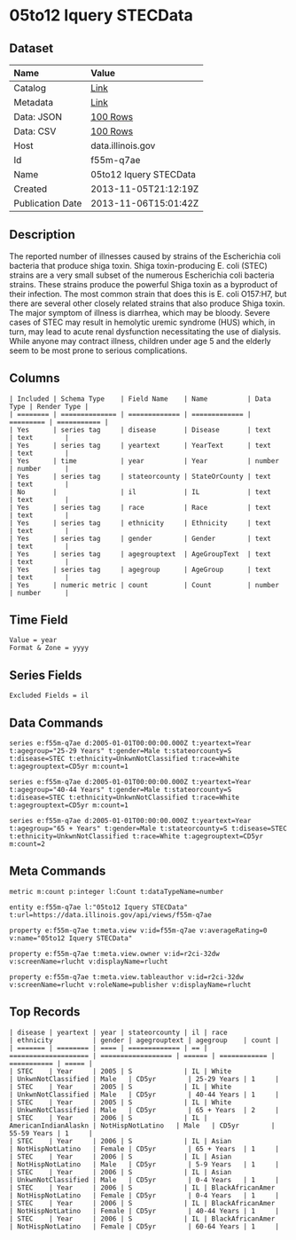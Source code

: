 # 05to12 Iquery STECData

## Dataset

| Name | Value |
| :--- | :---- |
| Catalog | [Link](https://catalog.data.gov/dataset/05to12-iquery-stecdata-b3da9) |
| Metadata | [Link](https://data.illinois.gov/api/views/f55m-q7ae) |
| Data: JSON | [100 Rows](https://data.illinois.gov/api/views/f55m-q7ae/rows.json?max_rows=100) |
| Data: CSV | [100 Rows](https://data.illinois.gov/api/views/f55m-q7ae/rows.csv?max_rows=100) |
| Host | data.illinois.gov |
| Id | f55m-q7ae |
| Name | 05to12 Iquery STECData |
| Created | 2013-11-05T21:12:19Z |
| Publication Date | 2013-11-06T15:01:42Z |

## Description

The reported number of illnesses caused by strains of the Escherichia coli bacteria that produce shiga toxin. Shiga toxin-producing E. coli (STEC) strains are a very small subset of the numerous Escherichia coli bacteria strains. These strains produce the powerful Shiga toxin as a byproduct of their infection. The most common strain that does this is E. coli O157:H7, but there are several other closely related strains that also produce Shiga toxin. The major symptom of illness is diarrhea, which may be bloody. Severe cases of STEC may result in hemolytic uremic syndrome (HUS) which, in turn, may lead to acute renal dysfunction necessitating the use of dialysis. While anyone may contract illness, children under age 5 and the elderly seem to be most prone to serious complications.

## Columns

```ls
| Included | Schema Type    | Field Name    | Name          | Data Type | Render Type |
| ======== | ============== | ============= | ============= | ========= | =========== |
| Yes      | series tag     | disease       | Disease       | text      | text        |
| Yes      | series tag     | yeartext      | YearText      | text      | text        |
| Yes      | time           | year          | Year          | number    | number      |
| Yes      | series tag     | stateorcounty | StateOrCounty | text      | text        |
| No       |                | il            | IL            | text      | text        |
| Yes      | series tag     | race          | Race          | text      | text        |
| Yes      | series tag     | ethnicity     | Ethnicity     | text      | text        |
| Yes      | series tag     | gender        | Gender        | text      | text        |
| Yes      | series tag     | agegrouptext  | AgeGroupText  | text      | text        |
| Yes      | series tag     | agegroup      | AgeGroup      | text      | text        |
| Yes      | numeric metric | count         | Count         | number    | number      |
```

## Time Field

```ls
Value = year
Format & Zone = yyyy
```

## Series Fields

```ls
Excluded Fields = il
```

## Data Commands

```ls
series e:f55m-q7ae d:2005-01-01T00:00:00.000Z t:yeartext=Year t:agegroup="25-29 Years" t:gender=Male t:stateorcounty=S t:disease=STEC t:ethnicity=UnkwnNotClassified t:race=White t:agegrouptext=CD5yr m:count=1

series e:f55m-q7ae d:2005-01-01T00:00:00.000Z t:yeartext=Year t:agegroup="40-44 Years" t:gender=Male t:stateorcounty=S t:disease=STEC t:ethnicity=UnkwnNotClassified t:race=White t:agegrouptext=CD5yr m:count=1

series e:f55m-q7ae d:2005-01-01T00:00:00.000Z t:yeartext=Year t:agegroup="65 + Years" t:gender=Male t:stateorcounty=S t:disease=STEC t:ethnicity=UnkwnNotClassified t:race=White t:agegrouptext=CD5yr m:count=2
```

## Meta Commands

```ls
metric m:count p:integer l:Count t:dataTypeName=number

entity e:f55m-q7ae l:"05to12 Iquery STECData" t:url=https://data.illinois.gov/api/views/f55m-q7ae

property e:f55m-q7ae t:meta.view v:id=f55m-q7ae v:averageRating=0 v:name="05to12 Iquery STECData"

property e:f55m-q7ae t:meta.view.owner v:id=r2ci-32dw v:screenName=rlucht v:displayName=rlucht

property e:f55m-q7ae t:meta.view.tableauthor v:id=r2ci-32dw v:screenName=rlucht v:roleName=publisher v:displayName=rlucht
```

## Top Records

```ls
| disease | yeartext | year | stateorcounty | il | race                 | ethnicity          | gender | agegrouptext | agegroup    | count | 
| ======= | ======== | ==== | ============= | == | ==================== | ================== | ====== | ============ | =========== | ===== | 
| STEC    | Year     | 2005 | S             | IL | White                | UnkwnNotClassified | Male   | CD5yr        | 25-29 Years | 1     | 
| STEC    | Year     | 2005 | S             | IL | White                | UnkwnNotClassified | Male   | CD5yr        | 40-44 Years | 1     | 
| STEC    | Year     | 2005 | S             | IL | White                | UnkwnNotClassified | Male   | CD5yr        | 65 + Years  | 2     | 
| STEC    | Year     | 2006 | S             | IL | AmericanIndianAlaskn | NotHispNotLatino   | Male   | CD5yr        | 55-59 Years | 1     | 
| STEC    | Year     | 2006 | S             | IL | Asian                | NotHispNotLatino   | Female | CD5yr        | 65 + Years  | 1     | 
| STEC    | Year     | 2006 | S             | IL | Asian                | NotHispNotLatino   | Male   | CD5yr        | 5-9 Years   | 1     | 
| STEC    | Year     | 2006 | S             | IL | Asian                | UnkwnNotClassified | Male   | CD5yr        | 0-4 Years   | 1     | 
| STEC    | Year     | 2006 | S             | IL | BlackAfricanAmer     | NotHispNotLatino   | Female | CD5yr        | 0-4 Years   | 1     | 
| STEC    | Year     | 2006 | S             | IL | BlackAfricanAmer     | NotHispNotLatino   | Female | CD5yr        | 40-44 Years | 1     | 
| STEC    | Year     | 2006 | S             | IL | BlackAfricanAmer     | NotHispNotLatino   | Female | CD5yr        | 60-64 Years | 1     | 
```